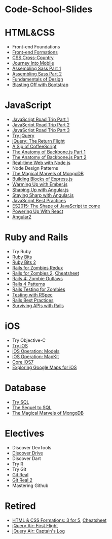 Code-School-Slides
==================
# HTML&CSS
- Front-end Foundations
- [Front-end Formations](http://courseware.codeschool.com.s3.amazonaws.com/frontend/Code%20School%20-%20Front-end%20Formations.pdf)
- [CSS Cross-Country](http://courseware.codeschool.com.s3.amazonaws.com/cssxcountry_slides.pdf)
- [Journey Into Mobile](http://courseware.codeschool.com.s3.amazonaws.com/journey_into_mobile_slides.pdf)
- [Assembling Sass Part 1](http://courseware.codeschool.com.s3.amazonaws.com/assembling_sass_slides.pdf)
- [Assembling Sass Part 2](http://courseware.codeschool.com.s3.amazonaws.com/assembling_sass_part_2_slides.pdf)
- [Fundamentals of Design](http://courseware.codeschool.com.s3.amazonaws.com/FoD_optimized.pdf)
- [Blasting Off with Bootstrap](http://courseware.codeschool.com/blasting_off_with_bootstrap/slides/CodeSchool-BlastingOffWithBootstrap.pdf)

# JavaScript
- [JavaScript Road Trip Part 1](http://courseware.codeschool.com.s3.amazonaws.com/javascript-roadtrip/js1.pdf)
- [JavaScript Road Trip Part 2](http://courseware.codeschool.com.s3.amazonaws.com/javascript-roadtrip/js2.pdf)
- [JavaScript Road Trip Part 3](http://courseware.codeschool.com.s3.amazonaws.com/javascript-roadtrip/js3.pdf)
- [Try jQuery](http://courseware.codeschool.com.s3.amazonaws.com/try_jquery_full.pdf)
- [jQuery: The Return Flight](http://courseware.codeschool.com.s3.amazonaws.com/jquery-part2/jquery-part2.pdf)
- [A Sip of CoffeeScript](http://courseware.codeschool.com.s3.amazonaws.com/coffeescript_slides.pdf)
- [The Anatomy of Backbone.js Part 1](http://courseware.codeschool.com.s3.amazonaws.com/The_Anatomy_of_BackboneJS.pdf)
- [The Anatomy of Backbone.js Part 2](http://courseware.codeschool.com.s3.amazonaws.com/backbone2/backbone2.pdf)
- [Real-time Web with Node.js](http://courseware.codeschool.com.s3.amazonaws.com/node_slides.pdf)
- Node Design Patterns
- [The Magical Marvels of MongoDB](http://courseware.codeschool.com/the-magical-marvels-of-mongodb/the-magical-marvels-of-mongodb-slides.pdf)
- [Building Blocks of Express.js](http://courseware.codeschool.com/building-blocks-of-express-js/all-levels.pdf)
- [Warming Up with Ember.js](http://courseware.codeschool.com/ember/slides/CodeSchool-Emberjs.pdf)
- [Shaping Up with Angular.js](http://courseware.codeschool.com/shaping-up-with-angular-js/Slides/level01-05.pdf)
- [Staying Sharp with Angular.js](http://courseware.codeschool.com/staying-sharp-with-angular-js/angular2-full-small.pdf)
- [JavaScript Best Practices](http://courseware.codeschool.com.s3.amazonaws.com/javascript-best-practices/JSBP_full.pdf)
- [ES2015: The Shape of JavaScript to come](http://courseware.codeschool.com/es2015-the-shape-of-javascript-to-come/all-levels.pdf)
- [Powering Up With React](http://courseware.codeschool.com/powering-up-with-react/CodeSchool-PoweringUpWithReact.pdf)
- [Angular2](file:///Users/jtingsanchali/Downloads/CodeSchool-AcceleratingThroughAngular2.pdf)

# Ruby and Rails
- Try Ruby
- [Ruby Bits](http://courseware.codeschool.com.s3.amazonaws.com/ruby_bits_slides.pdf)
- [Ruby Bits 2](http://courseware.codeschool.com.s3.amazonaws.com/ruby_bits_2_slides.pdf)
- [Rails for Zombies Redux](http://railsforzombies.com.s3.amazonaws.com/Rails-For-Zombies-Slides.pdf)
- [Rails for Zombies 2](http://courseware.codeschool.com.s3.amazonaws.com/rails_for_zombies_2_slides.pdf), [Cheatsheet](http://courseware.codeschool.com/rails_for_zombies_2_cheatsheets.pdf)
- [Rails 4: Zombie Outlaws](http://courseware.codeschool.com.s3.amazonaws.com/rails4/Rails%204%20-%20Zombie%20Outlaws.pdf)
- [Rails 4 Patterns](http://courseware.codeschool.com.s3.amazonaws.com/rails4patterns/rails_4_patterns.pdf)
- [Rails Testing for Zombies](http://courseware.codeschool.com.s3.amazonaws.com/rails_testing.pdf)
- [Testing with RSpec](http://courseware.codeschool.com.s3.amazonaws.com/testing_with_rspec_slides.pdf)
- [Rails Best Practices](http://courseware.codeschool.com.s3.amazonaws.com/Rails_Best_Practices_Slides.pdf)
- [Surviving APIs with Rails](http://courseware.codeschool.com/railsapis/CodeSchool-RailsAPIs.pdf)

# iOS
- Try Objective-C
- [Try iOS](http://courseware.codeschool.com.s3.amazonaws.com/try_ios/CodeSchool_Try_iOS.pdf)
- [iOS Operation: Models](http://courseware.codeschool.com.s3.amazonaws.com/iosom/Operation-Models-Slides.pdf)
- [iOS Operation: MapKit](http://courseware.codeschool.com.s3.amazonaws.com/mapkit/Operation-MapKit-Slides.pdf)
- [Core iOS7](http://courseware.codeschool.com.s3.amazonaws.com/ios7/iOS7CourseSlides.pdf)
- [Exploring Google Maps for iOS](http://courseware.codeschool.com/googlemapsios/Exploring-Google-Maps-For-iOS-FULL.pdf)

# Database
- [Try SQL](http://courseware.codeschool.com/try_sql/trysql-slides.pdf)
- [The Sequel to SQL](http://courseware.codeschool.com/the_sequel_to_sql/slides/CodeSchool-TheSequelToSQL-full-small.pdf)
- [The Magical Marvels of MongoDB](http://courseware.codeschool.com/the-magical-marvels-of-mongodb/the-magical-marvels-of-mongodb-slides.pdf)


# Electives
- Discover DevTools
- [Discover Drive](http://courseware.codeschool.com.s3.amazonaws.com/discover-drive-full.pdf)
- Discover Dart
- Try R
- Try Git
- [Git Real](http://courseware.codeschool.com.s3.amazonaws.com/git_real_slides.pdf)
- [Git Real 2](http://courseware.codeschool.com.s3.amazonaws.com/git_real2/git_real_2_full_deck.pdf)
- Mastering Github

# Retired
- [HTML & CSS Formations: 3 for 5](http://courseware.codeschool.com.s3.amazonaws.com/Three_For_Five.pdf), [Cheatsheet](http://courseware.codeschool.com.s3.amazonaws.com/css3_cheat_sheetv4.2.pdf)
- [jQuery Air: First Flight](http://courseware.codeschool.com.s3.amazonaws.com/jquery_air_slides.pdf)
- [jQuery Air: Captain's Log](http://courseware.codeschool.com.s3.amazonaws.com/jquery_air_2_slides.pdf)
